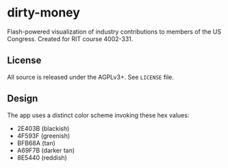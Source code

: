 dirty-money
===========

Flash-powered visualization of industry contributions
to members of the US Congress. Created for RIT course 4002-331.

License
-------

All source is released under the AGPLv3+. See ``LICENSE`` file.

Design
------

The app uses a distinct color scheme invoking these hex values:
-	2E403B (blackish)
-	4F593F (greenish)
-	BFB68A (tan)
-	A69F7B (darker tan)
-	8E5440 (reddish)
